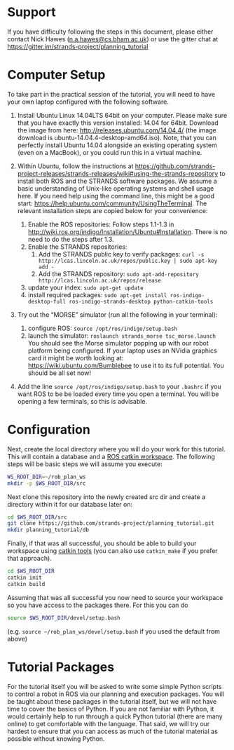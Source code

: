 # Support

If you have difficulty following the steps in this document, please either contact Nick Hawes (n.a.hawes@cs.bham.ac.uk) or use the gitter chat at https://gitter.im/strands-project/planning_tutorial

# Computer Setup 

To take part in the practical session of the tutorial, you will need to have your own laptop configured with the following software.

1. Install Ubuntu Linux 14.04LTS 64bit on your computer. Please make sure that you have exactly this version installed: 14.04 for 64bit. Download the image from here: http://releases.ubuntu.com/14.04.4/ (the image download is ubuntu-14.04.4-desktop-amd64.iso). Note, that you can perfectly install Ubuntu 14.04 alongside an existing operating system (even on a MacBook), or you could run this in a virtual machine.

2. Within Ubuntu, follow the instructions at https://github.com/strands-project-releases/strands-releases/wiki#using-the-strands-repository to install both ROS and the STRANDS software packages. We assume a basic understanding of Unix-like operating systems and shell usage here. If you need help using the command line, this might be a good start: https://help.ubuntu.com/community/UsingTheTerminal. 
The relevant installation steps are copied below for your convenience:
    1. Enable the ROS repositories: Follow steps 1.1-1.3 in http://wiki.ros.org/indigo/Installation/Ubuntu#Installation. There is no need to do the steps after 1.3.
    2. Enable the STRANDS repositories:
        1. Add the STRANDS public key to verify packages:
       `curl -s http://lcas.lincoln.ac.uk/repos/public.key | sudo apt-key add -`
        2. Add the STRANDS repository: `sudo apt-add-repository http://lcas.lincoln.ac.uk/repos/release`
    3. update your index: `sudo apt-get update`
    4. install required packages: `sudo apt-get install ros-indigo-desktop-full ros-indigo-strands-desktop python-catkin-tools`

3. Try out the “MORSE” simulator (run all the following in your terminal): 
    1. configure ROS: `source /opt/ros/indigo/setup.bash`
    2. launch the simulator: `roslaunch strands_morse tsc_morse.launch`
    You should see the Morse simulator popping up with our robot platform being configured. 
If your laptop uses an NVidia graphics card it might be worth looking at: https://wiki.ubuntu.com/Bumblebee to use it to its full potential.
You should be all set now!

4. Add the line `source /opt/ros/indigo/setup.bash` to your `.bashrc` if you want ROS to be be loaded every time you open a terminal. You will be opening a few terminals, so this is advisable.

# Configuration

Next, create the local directory where you will do your work for this tutorial. This will contain a database and a [ROS catkin workspace](http://wiki.ros.org/catkin). The following steps will be basic steps we will assume you execute:

```bash
WS_ROOT_DIR=~/rob_plan_ws
mkdir -p $WS_ROOT_DIR/src
```

Next clone this repository into the newly created src dir and create a directory within it for our database later on:

```bash
cd $WS_ROOT_DIR/src
git clone https://github.com/strands-project/planning_tutorial.git
mkdir planning_tutorial/db
```

Finally, if that was all successful, you should be able to build your workspace using [catkin tools](http://catkin-tools.readthedocs.io) (you can also use `catkin_make` if you prefer that approach).

```bash
cd $WS_ROOT_DIR
catkin init
catkin build
```

Assuming that was all successful you now need to source your workspace so you have access to the packages there. For this you can do 

```bash
source $WS_ROOT_DIR/devel/setup.bash
```

(e.g. `source ~/rob_plan_ws/devel/setup.bash` if you used the default from above)


# Tutorial Packages

For the tutorial itself you will be asked to write some simple Python scripts to control a robot in ROS via our planning and execution packages. You will be taught about these packages in the tutorial itself, but  we will not have time to cover the basics of Python. If you are not familiar with Python, it would certainly help to run through a quick Python tutorial (there are many online) to get comfortable with the language. That said, we will try our hardest to ensure that you can access as much of the tutorial material as possible without knowing Python. 


